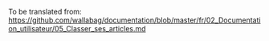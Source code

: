 To be translated from: https://github.com/wallabag/documentation/blob/master/fr/02_Documentation_utilisateur/05_Classer_ses_articles.md
